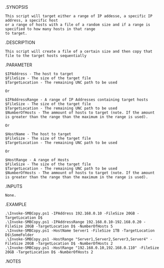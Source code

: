 .SYNOPSIS
    
    This script will target either a range of IP addesse, a specific IP address, a specific host 
    or a range of hosts with a file of a random size and if a range is specified to how many hosts in that range
    to target.
    
.DESCRIPTION
    
    This script will create a file of a certain size and then copy that file to the target hosts sequentially

.PARAMETER

    $IPAddress - The host to target
    $FileSize - The size of the target file
    $TargetLocation - The remaining UNC path to be used
    
    Or

    $IPAddressRange - A range of IP Addresses containing target hosts
    $FileSize - The size of the target file
    $TargetLocation - The remaining UNC path to be used
    $NumberOfHosts - The ammount of hosts to target (note. If the amount is greater than the range than the maximum in the range is used).

    Or

    $HostName - The host to target
    $FileSize - The size of the target file
    $TargetLocation - The remaining UNC path to be used

    Or

    $HostRange - A range of Hosts
    $FileSize - The size of the target file
    $TargetLocation - The remaining UNC path to be used
    $NumberOfHosts - The ammount of hosts to target (note. If the amount is greater than the range than the maximum in the range is used).


.INPUTS
    
    None.

.EXAMPLE
    
    .\Invoke-SMBCopy.ps1 -IPAddress 192.168.0.10 -FileSize 20GB -TargetLocation D$
    .\Invoke-SMBCopy.ps1 -IPAddressRange 192.168.0.10-192.168.0.20 -FileSize 20GB -TargetLocation D$ -NumberOfHosts 5
    .\Invoke-SMBCopy.ps1 -HostName Server1 -FileSize 1TB -TargetLocation D$\SomeFolder
    .\Invoke-SMBCopy.ps1 -HostRange "Server1,Server2,Server3,Server4" -FileSize 20GB -TargetLocation D$ -NumberOfHosts 2
    .\Invoke-SMBCopy.ps1 -HostRange "192.168.0.10,192.168.0.110" -FileSize 20GB -TargetLocation D$ -NumberOfHosts 2
    
.NOTES
